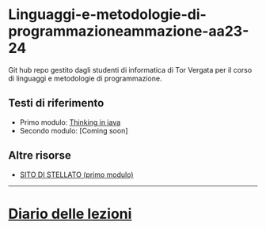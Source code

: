 # Linguaggi-e-metodologie-di-programmazioneammazione-aa23-24
Git hub repo gestito dagli studenti di informatica di Tor Vergata per il corso di linguaggi e metodologie di programmazione.

## Testi di riferimento
- Primo modulo: [Thinking in java](https://www.mat.uniroma2.it/~speleers/teaching/nmcgj/TIJ4.pdf)
- Secondo modulo: [Coming soon]

## Altre risorse
- [SITO DI STELLATO (primo modulo)](https://www.mat.uniroma2.it/~speleers/teaching/nmcgj/TIJ4.pdf)
---
# [Diario delle lezioni](google.com)
